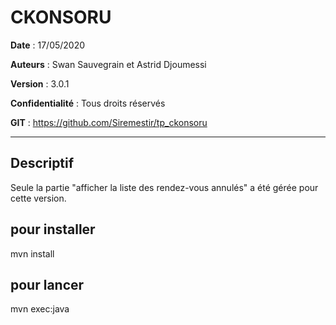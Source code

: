 # CKONSORU

**Date** : 17/05/2020

**Auteurs** : Swan Sauvegrain et Astrid Djoumessi

**Version** : 3.0.1

**Confidentialité** : Tous droits réservés

**GIT** : https://github.com/Siremestir/tp_ckonsoru

---

## Descriptif

Seule la partie "afficher la liste des rendez-vous annulés" a été gérée pour cette version.

## pour installer
mvn install

## pour lancer
mvn exec:java